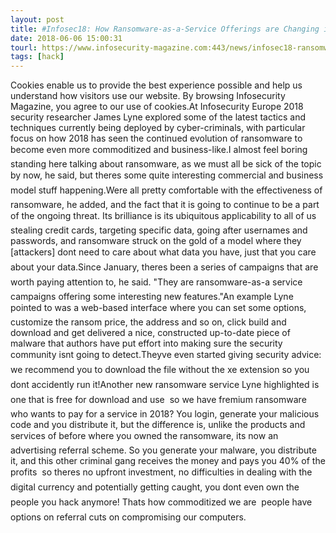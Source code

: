 ```yaml
---
layout: post
title: #Infosec18: How Ransomware-as-a-Service Offerings are Changing in 2018
date: 2018-06-06 15:00:31
tourl: https://www.infosecurity-magazine.com:443/news/infosec18-ransomwareasaservice-2018/
tags: [hack]
---
```

Cookies enable us to provide the best experience possible and help us understand how visitors use our website. By browsing Infosecurity Magazine, you agree to our use of cookies.At Infosecurity Europe 2018 security researcher James Lyne explored some of the latest tactics and techniques currently being deployed by cyber-criminals, with particular focus on how 2018 has seen the continued evolution of ransomware to become even more commoditized and business-like.I almost feel boring standing here talking about ransomware, as we must all be sick of the topic by now, he said, but theres some quite interesting commercial and business model stuff happening.Were all pretty comfortable with the effectiveness of ransomware, he added, and the fact that it is going to continue to be a part of the ongoing threat. Its brilliance is its ubiquitous applicability to all of us  stealing credit cards, targeting specific data, going after usernames and passwords, and ransomware struck on the gold of a model where they [attackers] dont need to care about what data you have, just that you care about your data.Since January, theres been a series of campaigns that are worth paying attention to, he said. "They are ransomware-as-a service campaigns offering some interesting new features."An example Lyne pointed to was a web-based interface where you can set some options, customize the ransom price, the address and so on, click build and download and get delivered a nice, constructed up-to-date piece of malware that authors have put effort into making sure the security community isnt going to detect.Theyve even started giving security advice: we recommend you to download the file without the xe extension so you dont accidently run it!Another new ransomware service Lyne highlighted is one that is free for download and use  so we have fremium ransomware  who wants to pay for a service in 2018? You login, generate your malicious code and you distribute it, but the difference is, unlike the products and services of before where you owned the ransomware, its now an advertising referral scheme. So you generate your malware, you distribute it, and this other criminal gang receives the money and pays you 40% of the profits  so theres no upfront investment, no difficulties in dealing with the digital currency and potentially getting caught, you dont even own the people you hack anymore! Thats how commoditized we are  people have options on referral cuts on compromising our computers.